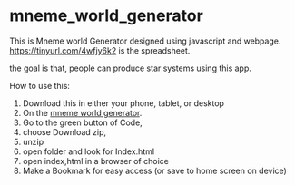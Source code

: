 # mneme_world_generator
This is Mneme world Generator designed using javascript and webpage. https://tinyurl.com/4wfjy6k2 is the spreadsheet. 

the goal is that, people can produce star systems using this app. 

How to use this: 
1. Download this in either your phone, tablet, or desktop
2. On the [mneme world generator](https://github.com/justinaquinoGITB/mneme_world_generator).
3. Go to the green button of Code, 
4. choose Download zip,
5. unzip 
6. open folder and look for Index.html
7. open index,html in a browser of choice
8. Make a Bookmark for easy access (or save to home screen on device)
